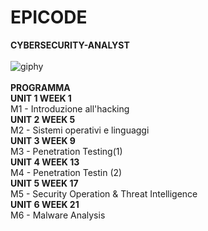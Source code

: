 # EPICODE
<strong> CYBERSECURITY-ANALYST </strong> <br>
<br> ![giphy](https://github.com/Jenovia02/Cybersecurity-Analyst/assets/134729946/ad5d5180-1532-40ed-ab83-315956470744)
<br>
<br>
<strong> PROGRAMMA </strong> <br>
<strong> UNIT 1 WEEK 1 </strong> <br>
M1 - Introduzione all'hacking  <br>
<strong> UNIT 2 WEEK 5 </strong> <br>
M2 - Sistemi operativi e linguaggi  <br>
<strong> UNIT 3 WEEK 9 </strong> <br>
M3 - Penetration Testing(1)  <br>
<strong> UNIT 4 WEEK 13 </strong> <br>
M4 - Penetration Testin (2)  <br>
<strong> UNIT 5 WEEK 17 </strong> <br>
M5 - Security Operation & Threat Intelligence  <br>
<strong> UNIT 6 WEEK 21 </strong> <br>
M6 - Malware Analysis  <br>
